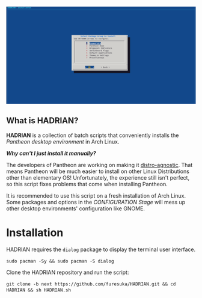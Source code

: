 ![](https://github.com/furesuka/HADRIAN/blob/7ead8527628a195faff6003d4c9d7a82051ecb91/Screenshots/installation_stage.png)

## What is HADRIAN?

**HADRIAN** is a collection of batch scripts that conveniently installs the *Pantheon desktop environment* in Arch Linux.

***Why can't I just install it manually?***

The developers of Pantheon are working on making it [distro-agnostic](https://github.com/orgs/elementary/projects/46). That means Pantheon will be much easier to install on other Linux Distributions other than elementary OS! Unfortunately, the experience still isn't perfect, so this script fixes problems that come when installing Pantheon.

It is recommended to use this script on a fresh installation of Arch Linux. Some packages and options in the *CONFIGURATION Stage* will mess up other desktop environments' configuration like GNOME.

# Installation

HADRIAN requires the `dialog` package to display the terminal user interface.

```
sudo pacman -Sy && sudo pacman -S dialog
```

Clone the HADRIAN repository and run the script:

```
git clone -b next https://github.com/furesuka/HADRIAN.git && cd HADRIAN && sh HADRIAN.sh
```
